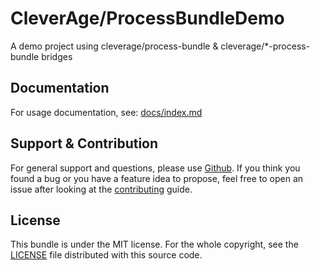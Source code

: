 CleverAge/ProcessBundleDemo
=======================

A demo project using cleverage/process-bundle & cleverage/*-process-bundle bridges

## Documentation

For usage documentation, see:
[docs/index.md](docs/index.md)

## Support & Contribution

For general support and questions, please use [Github](https://github.com/cleverage/process-bundle-demo/issues).
If you think you found a bug or you have a feature idea to propose, feel free to open an issue after looking at the [contributing](CONTRIBUTING.md) guide.

## License

This bundle is under the MIT license.
For the whole copyright, see the [LICENSE](LICENSE) file distributed with this source code.
